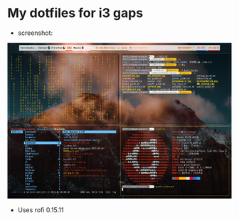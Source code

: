 # My dotfiles for i3 gaps #
* screenshot:

<p align="center">
	<img src="https://github.com/sebhollister/dot_files/blob/master/workspaceScreenshot.png" width=600 height=350 >
</p>

* Uses rofi 0.15.11
